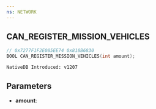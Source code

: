 ```yaml
---
ns: NETWORK
---
```

## CAN_REGISTER_MISSION_VEHICLES

```c
// 0x7277F1F2E085EE74 0x818B6830
BOOL CAN_REGISTER_MISSION_VEHICLES(int amount);
```

```
NativeDB Introduced: v1207
```

## Parameters
* **amount**:
